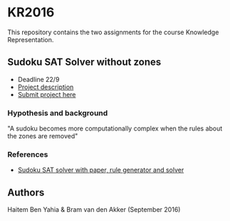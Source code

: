# KR2016
This repository contains the two assignments for the course Knowledge Representation. 

## Sudoku SAT Solver without zones 
- Deadline 22/9
- [Project description](https://www.dropbox.com/s/blh578csfwmvnki/2%20assignment%20Sudoku%20as%20SAT.pdf?dl=0)
- [Submit project here](https://www.dropbox.com/request/qOkrqxXHxvp83ps9Gpyi)

### Hypothesis and background
"A sudoku becomes more computationally complex when the rules about the zones are removed" 

### References
- [Sudoku SAT solver with paper, rule generator and solver](https://www.continuum.io/blog/developer/sat-based-sudoku-solver-python)

## Authors
Haitem Ben Yahia & Bram van den Akker (September 2016)
